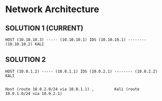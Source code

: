 # Network Architecture

## SOLUTION 1 (CURRENT)
```
HOST (10.10.10.3) ----- (10.10.10.1) IDS (10.10.10.1) -------- (10.10.10.2) KALI
```

## SOLUTION 2
```
HOST (10.0.1.2) ----- (10.0.1.1) IDS (10.0.2.1) -------- (10.0.2.2) KALI


Host (route 10.0.2.0/24 via 10.0.1.1) ,         Kali (route 10.0.1.0/24 via 10.0.2.1)
```